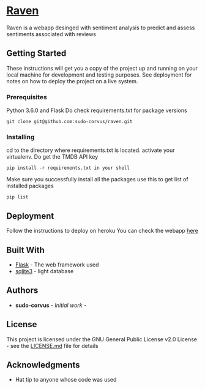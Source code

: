 # [Raven](https://sudocorvus.herokuapp.com/)

Raven is a webapp desinged with sentiment analysis to predict and assess sentiments associated with reviews

## Getting Started

These instructions will get you a copy of the project up and running on your local machine for development and testing purposes. See deployment for notes on how to deploy the project on a live system.

### Prerequisites

Python 3.6.0 and Flask
Do check requirements.txt for package versions
```
git clone git@github.com:sudo-corvus/raven.git
```

### Installing
cd to the directory where requirements.txt is located.
activate your virtualenv.
Do get the TMDB API key
```
pip install -r requirements.txt in your shell
```
Make sure you successfully install all the packages
use this to get list of installed packages
```
pip list
```


## Deployment
Follow the instructions to deploy on heroku
You can check the webapp [here](https://sudocorvus.herokuapp.com/)
## Built With

* [Flask](https://pypi.org/project/Flask/) - The web framework used
* [sqlite3](https://maven.apache.org/) -  light database





## Authors

* **sudo-corvus** - *Initial work* -


## License

This project is licensed under the GNU General Public License v2.0 License - see the [LICENSE.md](LICENSE.md) file for details

## Acknowledgments

* Hat tip to anyone whose code was used


